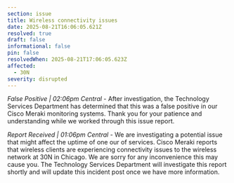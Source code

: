 ```yaml
---
section: issue
title: Wireless connectivity issues
date: 2025-08-21T16:06:05.621Z
resolved: true
draft: false
informational: false
pin: false
resolvedWhen: 2025-08-21T17:06:05.623Z
affected:
  - 30N
severity: disrupted
---
```

*False Positive | 02:06pm Central* - After investigation, the Technology Services Department has determined that this was a false positive in our Cisco Meraki monitoring systems. Thank you for your patience and understanding while we worked through this issue report.

*Report Received | 01:06pm Central* - We are investigating a potential issue that might affect the uptime of one our of services. Cisco Meraki reports that wireless clients are experiencing connectivity issues to the wireless network at 30N in Chicago. We are sorry for any inconvenience this may cause you. The Technology Services Department will investigate this report shortly and will update this incident post once we have more information.